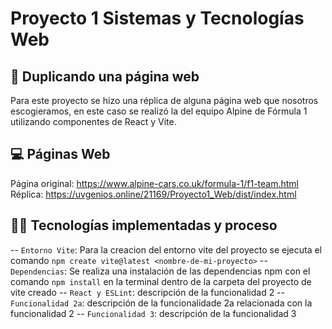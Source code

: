 # Proyecto 1 Sistemas y Tecnologías Web

## 🚗 Duplicando una página web

Para este proyecto se hizo una réplica de alguna página web que nosotros escogieramos, en este caso se realizó la del equipo Alpine de Fórmula 1 utilizando componentes de React y Vite.

## 💻 Páginas Web
Página original: https://www.alpine-cars.co.uk/formula-1/f1-team.html
Réplica: https://uvgenios.online/21169/Proyecto1_Web/dist/index.html

## 👩‍💻 Tecnologías implementadas y proceso

-- `Entorno Vite`: Para la creacion del entorno vite del proyecto se ejecuta el comando
```npm create vite@latest <nombre-de-mi-proyecto>```
-- `Dependencias`: Se realiza una instalación de las dependencias npm con el comando ```npm install``` en la terminal dentro de la carpeta del proyecto de vite creado
-- `React y ESLint`: descripción de la funcionalidad 2
-- `Funcionalidad 2a`: descripción de la funcionalidade 2a relacionada con la funcionalidad 2
-- `Funcionalidad 3`: descripción de la funcionalidad 3
